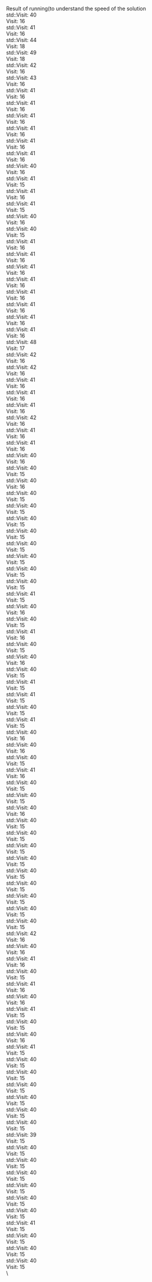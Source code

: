 Result of running(to understand the speed of the solution\
std::Visit: 40\
Visit: 16\
std::Visit: 41\
Visit: 16     \
std::Visit: 44\
Visit: 18     \
std::Visit: 49\
Visit: 18     \
std::Visit: 42\
Visit: 16     \
std::Visit: 43\
Visit: 16     \
std::Visit: 41\
Visit: 16     \
std::Visit: 41\
Visit: 16     \
std::Visit: 41\
Visit: 16     \
std::Visit: 41\
Visit: 16     \
std::Visit: 41\
Visit: 16     \
std::Visit: 41\
Visit: 16     \
std::Visit: 40\
Visit: 16     \
std::Visit: 41\
Visit: 15     \
std::Visit: 41\
Visit: 16     \
std::Visit: 41\
Visit: 15     \
std::Visit: 40\
Visit: 16     \
std::Visit: 40\
Visit: 15     \
std::Visit: 41\
Visit: 16     \
std::Visit: 41\
Visit: 16     \
std::Visit: 41\
Visit: 16     \
std::Visit: 41\
Visit: 16     \
std::Visit: 41\
Visit: 16     \
std::Visit: 41\
Visit: 16     \
std::Visit: 41\
Visit: 16     \
std::Visit: 41\
Visit: 16     \
std::Visit: 48\
Visit: 17     \
std::Visit: 42\
Visit: 16     \
std::Visit: 42\
Visit: 16     \
std::Visit: 41\
Visit: 16     \
std::Visit: 41\
Visit: 16     \
std::Visit: 41\
Visit: 16     \
std::Visit: 42\
Visit: 16     \
std::Visit: 41\
Visit: 16     \
std::Visit: 41\
Visit: 16     \
std::Visit: 40\
Visit: 16     \
std::Visit: 40\
Visit: 15     \
std::Visit: 40\
Visit: 16     \
std::Visit: 40\
Visit: 15     \
std::Visit: 40\
Visit: 15     \
std::Visit: 40\
Visit: 15     \
std::Visit: 40\
Visit: 15     \
std::Visit: 40\
Visit: 15     \
std::Visit: 40\
Visit: 15     \
std::Visit: 40\
Visit: 15     \
std::Visit: 40\
Visit: 15     \
std::Visit: 41\
Visit: 15     \
std::Visit: 40\
Visit: 16     \
std::Visit: 40\
Visit: 15     \
std::Visit: 41\
Visit: 16     \
std::Visit: 40\
Visit: 15     \
std::Visit: 40\
Visit: 16     \
std::Visit: 40\
Visit: 15     \
std::Visit: 41\
Visit: 15     \
std::Visit: 41\
Visit: 15     \
std::Visit: 40\
Visit: 15     \
std::Visit: 41\
Visit: 15     \
std::Visit: 40\
Visit: 16     \
std::Visit: 40\
Visit: 16     \
std::Visit: 40\
Visit: 15     \
std::Visit: 41\
Visit: 16     \
std::Visit: 40\
Visit: 15     \
std::Visit: 40\
Visit: 15     \
std::Visit: 40\
Visit: 16     \
std::Visit: 40\
Visit: 15     \
std::Visit: 40\
Visit: 15     \
std::Visit: 40\
Visit: 15     \
std::Visit: 40\
Visit: 15     \
std::Visit: 40\
Visit: 15     \
std::Visit: 40\
Visit: 15     \
std::Visit: 40\
Visit: 15     \
std::Visit: 40\
Visit: 15     \
std::Visit: 40\
Visit: 15     \
std::Visit: 42\
Visit: 16     \
std::Visit: 40\
Visit: 16     \
std::Visit: 41\
Visit: 16     \
std::Visit: 40\
Visit: 15     \
std::Visit: 41\
Visit: 16     \
std::Visit: 40\
Visit: 16     \
std::Visit: 41\
Visit: 15     \
std::Visit: 40\
Visit: 15     \
std::Visit: 40\
Visit: 16     \
std::Visit: 41\
Visit: 15     \
std::Visit: 40\
Visit: 15     \
std::Visit: 40\
Visit: 15     \
std::Visit: 40\
Visit: 15     \
std::Visit: 40\
Visit: 15     \
std::Visit: 40\
Visit: 15     \
std::Visit: 40\
Visit: 15     \
std::Visit: 39\
Visit: 15     \
std::Visit: 40\
Visit: 15     \
std::Visit: 40\
Visit: 15     \
std::Visit: 40\
Visit: 15     \
std::Visit: 40\
Visit: 15     \
std::Visit: 40\
Visit: 15     \
std::Visit: 40\
Visit: 15     \
std::Visit: 41\
Visit: 15     \
std::Visit: 40\
Visit: 15     \
std::Visit: 40\
Visit: 15     \
std::Visit: 40\
Visit: 15     \
              \